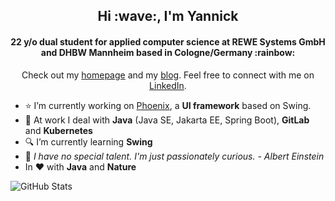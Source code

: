 <h2 align="center">Hi :wave:, I'm Yannick</h2>
<h4 align="center">22 y/o dual student for applied computer science at REWE Systems GmbH and DHBW Mannheim based in Cologne/Germany :rainbow:</h4>

<p align="center">Check out my <a href="https://yannick.sh" target="_blank">homepage</a> and my <a href="https://yannick.sh/blog.html" target="_blank">blog</a>. Feel free to connect with me on <a href="https://www.linkedin.com/in/yannick-kirschen-65543722a/">LinkedIn</a>.</p>

- :star: I’m currently working on [Phoenix](https://github.com/yannickkirschen/phoenix), a **UI framework** based on Swing.
- :office: At work I deal with **Java** (Java SE, Jakarta EE, Spring Boot), **GitLab** and **Kubernetes**
- :mag: I’m currently learning **Swing**
- :speech_balloon: *I have no special talent. I'm just passionately curious. - Albert Einstein*
- In :heart: with **Java** and **Nature**

![GitHub Stats](https://github-readme-stats.vercel.app/api?username=yannickkirschen&show_icons=true&hide_border=true)
